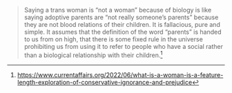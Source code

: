 > Saying a trans woman is “not a woman” because of biology is like saying adoptive parents are “not really someone’s parents” because they are not blood relations of their children. It is fallacious, pure and simple. It assumes that the definition of the word “parents” is handed to us from on high, that there is some fixed rule in the universe prohibiting us from using it to refer to people who have a social rather than a biological relationship with their children.[^1]

[^1]: https://www.currentaffairs.org/2022/06/what-is-a-woman-is-a-feature-length-exploration-of-conservative-ignorance-and-prejudice
